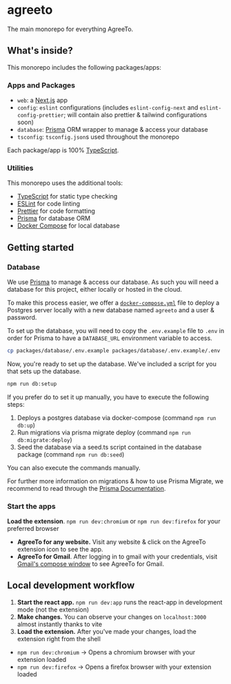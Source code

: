 # agreeto

The main monorepo for everything AgreeTo.

## What's inside?

This monorepo includes the following packages/apps:

### Apps and Packages

- `web`: a [Next.js](https://nextjs.org) app
- `config`: `eslint` configurations (includes `eslint-config-next` and `eslint-config-prettier`; will contain also prettier & tailwind configurations soon)
- `database`: [Prisma](https://prisma.io/) ORM wrapper to manage & access your database
- `tsconfig`: `tsconfig.json`s used throughout the monorepo

Each package/app is 100% [TypeScript](https://www.typescriptlang.org/).

### Utilities

This monorepo uses the additional tools:

- [TypeScript](https://www.typescriptlang.org/) for static type checking
- [ESLint](https://eslint.org/) for code linting
- [Prettier](https://prettier.io) for code formatting
- [Prisma](https://prisma.io/) for database ORM
- [Docker Compose](https://docs.docker.com/compose/) for local database

## Getting started

### Database

We use [Prisma](https://prisma.io/) to manage & access our database. As such you will need a database for this project, either locally or hosted in the cloud.

To make this process easier, we offer a [`docker-compose.yml`](https://docs.docker.com/compose/) file to deploy a Postgres server locally with a new database named `agreeto` and a user & password.

To set up the database, you will need to copy the `.env.example` file to `.env` in order for Prisma to have a `DATABASE_URL` environment variable to access.

```bash
cp packages/database/.env.example packages/database/.env.example/.env
```

Now, you're ready to set up the database. We've included a script for you that sets up the database.

```bash
npm run db:setup
```

If you prefer do to set it up manually, you have to execute the following steps:

1. Deploys a postgres database via docker-compose (command `npm run db:up`)
2. Run migrations via prisma migrate deploy (command `npm run db:migrate:deploy`)
3. Seed the database via a seed.ts script contained in the database package (command `npm run db:seed`)

You can also execute the commands manually.

For further more information on migrations & how to use Prisma Migrate, we recommend to read through the [Prisma Documentation](https://www.prisma.io/docs/concepts/components/prisma-migrate).

### Start the apps

**Load the extension**. `npm run dev:chromium` or `npm run dev:firefox` for your preferred browser

- **AgreeTo for any website.** Visit any website & click on the AgreeTo extension icon to see the app.
- **AgreeTo for Gmail**. After logging in to gmail with your credentials, visit [Gmail's compose window](https://mail.google.com/mail/u/0/?compose=new) to see AgreeTo for Gmail.

## Local development workflow

1. **Start the react app.** `npm run dev:app` runs the react-app in development mode (not the extension)
2. **Make changes.** You can observe your changes on `localhost:3000` almost instantly thanks to vite
3. **Load the extension.** After you've made your changes, load the extension right from the shell

- `npm run dev:chromium` → Opens a chromium browser with your extension loaded
- `npm run dev:firefox` → Opens a firefox browser with your extension loaded
